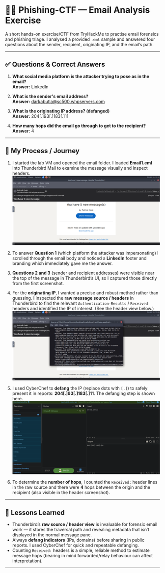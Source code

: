 # 🕵️‍♀️ Phishing-CTF — Email Analysis Exercise

A short hands-on exercise/CTF from TryHackMe to practise email forensics and phishing triage. I analysed a provided `.eml` sample and answered four questions about the sender, recipient, originating IP, and the email’s path.

---

## ✅ Questions & Correct Answers

1. **What social media platform is the attacker trying to pose as in the email?**  
   **Answer:** LinkedIn

2. **What is the sender's email address?**  
   **Answer:** darkabutla@sc500.whpservers.com

3. **What is the originating IP address? (defanged)**  
   **Answer:** 204[.]93[.]183[.]11

4. **How many hops did the email go through to get to the recipient?**  
   **Answer:** 4

---

## 🧭 My Process / Journey

1. I started the lab VM and opened the email folder. I loaded **Email1.eml** into Thunderbird Mail to examine the message visually and inspect headers.  
   ![Opened email in Thunderbird](screenshots/Phishing1.png)

2. To answer **Question 1** (which platform the attacker was impersonating) I scrolled through the email body and noticed a **LinkedIn** footer and branding which immediately gave me the answer.

3. **Questions 2 and 3** (sender and recipient addresses) were visible near the top of the message in Thunderbird’s UI, so I captured those directly from the first screenshot.

4. For the **originating IP**, I wanted a precise and robust method rather than guessing. I inspected the **raw message source / headers** in Thunderbird to find the relevant `Authentication-Results` / `Received` headers and identified the IP of interest. (See the header view below.)  
   ![Email source / headers](screenshots/Phishing2.png)

5. I used CyberChef to **defang** the IP (replace dots with `[.]`) to safely present it in reports: **204[.]93[.]183[.]11**. The defanging step is shown here.  
   ![Defanging the IP in CyberChef](screenshots/Phising3.png)

6. To determine the **number of hops**, I counted the `Received:` header lines in the raw source and there were **4** hops between the origin and the recipient (also visible in the header screenshot).

---

## 📝 Lessons Learned

- Thunderbird’s **raw source / header view** is invaluable for forensic email work — it stores the traversal path and revealing metadata that isn’t displayed in the normal message pane.  
- Always **defang indicators** (IPs, domains) before sharing in public reports. I used CyberChef for quick and repeatable defanging.  
- Counting `Received:` headers is a simple, reliable method to estimate message hops (bearing in mind forwarded/relay behaviour can affect interpretation).

---
